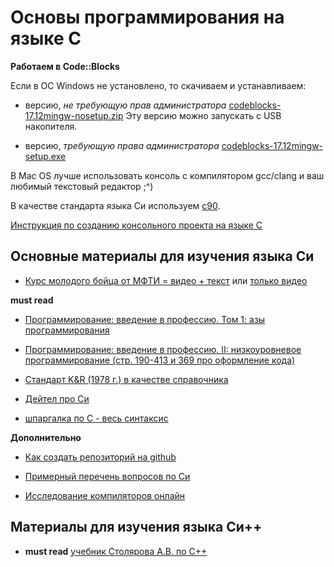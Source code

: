 # Основы программирования на языке С

**Работаем в Code::Blocks**

Если в ОС Windows не установлено, то скачиваем и устанавливаем:

- версию, *не требующую прав администратора*  [codeblocks-17.12mingw-nosetup.zip](http://sourceforge.net/projects/codeblocks/files/Binaries/17.12/Windows/codeblocks-17.12mingw-nosetup.zip) Эту версию можно запускать с USB накопителя.

- версию, *требующую права администратора* [codeblocks-17.12mingw-setup.exe](http://sourceforge.net/projects/codeblocks/files/Binaries/17.12/Windows/codeblocks-17.12mingw-setup.exe)

В Mac OS лучше использовать консоль с компилятором gcc/clang и ваш любимый текстовый редактор ;^)

В качестве стандарта языка Си используем [c90](http://scc-forge.lancaster.ac.uk/open/char/versions/std-c90).

[Инструкция по созданию консольного проекта на языке С](http://dfedorov.spb.ru/codeblock.pdf)

## Основные материалы для изучения языка Си
- [Курс молодого бойца от МФТИ = видео + текст](http://cs.mipt.ru/c_intro) или [только видео](https://www.youtube.com/playlist?list=PLRDzFCPr95fLjzcv6nNdjMu_9RcZgIM9U)

**must read**

- [Программирование: введение в профессию. Том 1: азы программирования](http://www.stolyarov.info/books/pdf/progintro_vol1.pdf)

- [Программирование: введение в профессию. II: низкоуровневое программирование (стр. 190-413 и 369 про оформление кода)](http://www.stolyarov.info/books/pdf/progintro_vol2.pdf)

- [Стандарт K&R (1978 г.) в качестве справочника](http://givi.olnd.ru/kr/)

- [Дейтел про Си](https://drive.google.com/drive/folders/1R6-JoO3Ws9UGanLNGD8RgjLj-ZZn5mtw?usp=sharing)

- [шпаргалка по С - весь синтаксис](http://dfedorov.spb.ru/c/CRefCard.v2.2.pdf)

**Дополнительно**

- [Как создать репозиторий на github](https://pycode.ru/git/)

- [Примерный перечень вопросов по Си](https://github.com/dm-fedorov/c_basic/blob/master/%D0%B2%D0%BE%D0%BF%D1%80%D0%BE%D1%81%D1%8B%20%D0%BF%D0%BE%20%D0%A1.md)

- [Исследование компиляторов онлайн](https://godbolt.org)

## Материалы для изучения языка Си++

- **must read** [учебник Столярова А.В. по С++](http://www.stolyarov.info/books/pdf/cppintro5.pdf)
